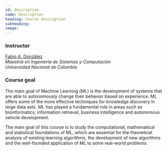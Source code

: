 ```yaml
---
id: description
name: Description
heading: Course description
subheading: 
image: 
---
```


### Instructor
[Fabio A. González](https://fagonzalezo.github.io/)  
*Maestría en Ingeniería de Sistemas y Computación*  
*Universidad Nacional de Colombia*

### Course goal
The main goal of Machine Learning (ML) is the development of systems that are able to autonomously change their behavior based on experience. ML offers some of the more effective techniques for knowledge discovery in large data sets. ML has played a fundamental role in areas such as bioinformatics, information retrieval, business intelligence and autonomous vehicle development.

The main goal of this course is to study the computational, mathematical and statistical foundations of ML, which are essential for the theoretical analysis of existing learning algorithms, the development of new algorithms and the well-founded application of ML to solve real-world problems.

